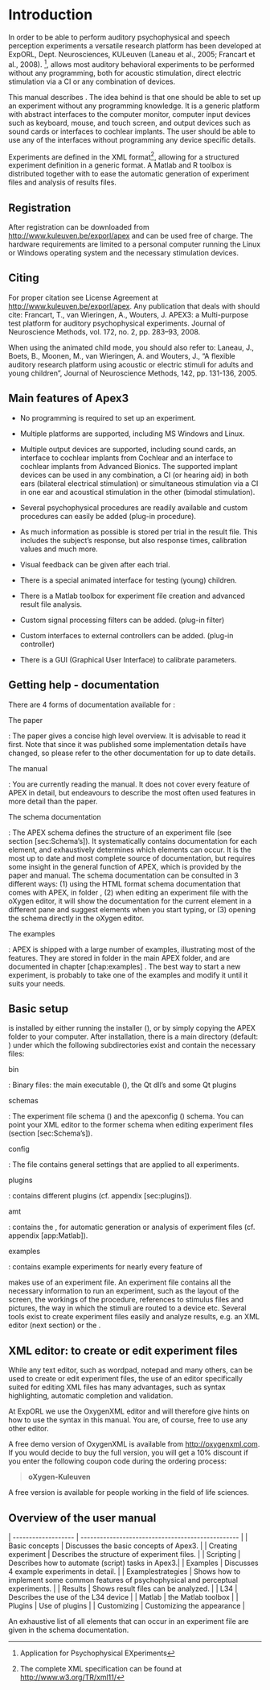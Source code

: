 Introduction
============

In order to be able to perform auditory psychophysical and speech
perception experiments a versatile research platform has been developed
at ExpORL, Dept. Neurosciences, KULeuven (Laneau et al., 2005; Francart
et al., 2008). [^1], allows most auditory behavioral experiments to be
performed without any programming, both for acoustic stimulation, direct
electric stimulation via a CI or any combination of devices.

This manual describes . The idea behind is that one should be able to
set up an experiment without any programming knowledge. It is a generic
platform with abstract interfaces to the computer monitor, computer
input devices such as keyboard, mouse, and touch screen, and output
devices such as sound cards or interfaces to cochlear implants. The user
should be able to use any of the interfaces without programming any
device specific details.

Experiments are defined in the <span>XML</span> format[^2], allowing for
a structured experiment definition in a generic format. A Matlab and R
toolbox is distributed together with to ease the automatic generation of
experiment files and analysis of results files.

Registration
------------

After registration can be downloaded from
<http://www.kuleuven.be/exporl/apex> and can be used free of charge. The
hardware requirements are limited to a personal computer running the
Linux or Windows operating system and the necessary stimulation devices.

Citing
------

For proper citation see License Agreement at
<http://www.kuleuven.be/exporl/apex>. Any publication that deals with
should cite: Francart, T., van Wieringen, A., Wouters, J. APEX3: a
Multi-purpose test platform for auditory psychophysical experiments.
Journal of Neuroscience Methods, vol. 172, no. 2, pp. 283–93, 2008.

When using the animated child mode, you should also refer to: Laneau,
J., Boets, B., Moonen, M., van Wieringen, A. and Wouters, J., “A
flexible auditory research platform using acoustic or electric stimuli
for adults and young children”, Journal of Neuroscience Methods, 142,
pp. 131-136, 2005.

Main features of Apex3
----------------------

-   No programming is required to set up an experiment.

-   Multiple platforms are supported, including MS Windows and Linux.

-   Multiple output devices are supported, including sound cards, an
    interface to cochlear implants from Cochlear and an interface to
    cochlear implants from Advanced Bionics. The supported implant
    devices can be used in any combination, a CI (or hearing aid) in
    both ears (bilateral electrical stimulation) or simultaneous
    stimulation via a CI in one ear and acoustical stimulation in the
    other (bimodal stimulation).

-   Several psychophysical procedures are readily available and custom
    procedures can easily be added (plug-in procedure).

-   As much information as possible is stored per trial in the
    result file. This includes the subject’s response, but also response
    times, calibration values and much more.

-   Visual feedback can be given after each trial.

-   There is a special animated interface for testing (young) children.

-   There is a Matlab toolbox for experiment file creation and advanced
    result file analysis.

-   Custom signal processing filters can be added. (plug-in filter)

-   Custom interfaces to external controllers can be added.
    (plug-in controller)

-   There is a <span>GUI</span> (Graphical User Interface) to
    calibrate parameters.

Getting help - documentation
----------------------------

There are 4 forms of documentation available for :

The paper

:   The paper gives a concise high level overview. It is advisable to
    read it first. Note that since it was published some implementation
    details have changed, so please refer to the other documentation for
    up to date details.

The manual

:   You are currently reading the manual. It does not cover every
    feature of APEX in detail, but endeavours to describe the most often
    used features in more detail than the paper.

The schema documentation

:   The APEX schema defines the structure of an experiment file (see
    section <span>\[</span>sec:Schema’s<span>\]</span>). It
    systematically contains documentation for each element, and
    exhaustively determines which elements can occur. It is the most up
    to date and most complete source of documentation, but requires some
    insight in the general function of APEX, which is provided by the
    paper and manual. The schema documentation can be consulted in 3
    different ways: (1) using the HTML format schema documentation that
    comes with APEX, in folder , (2) when editing an experiment file
    with the oXygen editor, it will show the documentation for the
    current element in a different pane and suggest elements when you
    start typing, or (3) opening the schema directly in the
    oXygen editor.

The examples

:   APEX is shipped with a large number of examples, illustrating most
    of the features. They are stored in folder in the main APEX folder,
    and are documented in
    chapter <span>\[</span>chap:examples<span>\]</span> . The best way
    to start a new experiment, is probably to take one of the examples
    and modify it until it suits your needs.

<!-- Style conventions of the manual -->
<!-- ------------------------------- -->

<!-- In this manual different style conventions are used: -->

<!-- -   example fragment of XML -->

<!-- -   Information specific to the use of the program OxygenXML is -->
<!--     formatted as follows: -->

<!-- -   a different font is used  -->

Basic setup
-----------

is installed by either running the installer (), or by simply copying
the APEX folder to your computer. After installation, there is a main
directory (default: ) under which the following subdirectories exist and
contain the necessary files:

bin

:   Binary files: the main executable (), the Qt dll’s and some Qt
    plugins

schemas

:   The experiment file schema () and the apexconfig () schema. You can
    point your XML editor to the former schema when editing experiment
    files (section <span>\[</span>sec:Schema’s<span>\]</span>).

config

:   The file contains general settings that are applied to
    all experiments.

plugins

:   contains different plugins (cf.
    appendix <span>\[</span>sec:plugins<span>\]</span>).

amt

:   contains the , for automatic generation or analysis of experiment
    files (cf. appendix <span>\[</span>app:Matlab<span>\]</span>).

examples

:   contains example experiments for nearly every feature of

makes use of an experiment file. An experiment file contains all the
necessary information to run an experiment, such as the layout of the
screen, the workings of the procedure, references to stimulus files and
pictures, the way in which the stimuli are routed to a device etc.
Several tools exist to create experiment files easily and analyze
results, e.g. an XML editor (next section) or the .

XML editor: to create or edit experiment files <a name="xmleditor"/>
---------------------------------------------------------------------

While any text editor, such as wordpad, notepad and many others, can be
used to create or edit experiment files, the use of an editor
specifically suited for editing XML files has many advantages, such as
syntax highlighting, automatic completion and validation.

At ExpORL we use the OxygenXML editor and will therefore give hints on
how to use the syntax in this manual. You are, of course, free to use
any other editor.

A free demo version of OxygenXML is available from
<http://oxygenxml.com>. If you would decide to buy the full version, you
will get a 10% discount if you enter the following coupon code during
the ordering process:

> **oXygen-Kuleuven**

A free version is available for people working in the field of life
sciences.

Overview of the user manual
---------------------------

| ------------------- | ------------------------------------------------- |
| Basic concepts      | Discusses the basic concepts of Apex3.            |
| Creating experiment | Describes the structure of experiment files.      |
| Scripting           | Describes how to automate (script) tasks in Apex3.|
| Examples            | Discusses 4 example experiments in detail.        |
| Examplestrategies   | Shows how to implement some common features of psychophysical and perceptual experiments.                                                               |
| Results             | Shows result files can be analyzed.               |
| L34                 | Describes the use of the L34 device               |
| Matlab              | the Matlab toolbox                                |
| Plugins             | Use of plugins                                    |
| Customizing         | Customizing the appearance                        |

An exhaustive list of all elements that can occur in an experiment file
are given in the schema documentation.

[^1]: Application for Psychophysical EXperiments

[^2]: The complete XML specification can be found at
    <http://www.w3.org/TR/xml11/>
